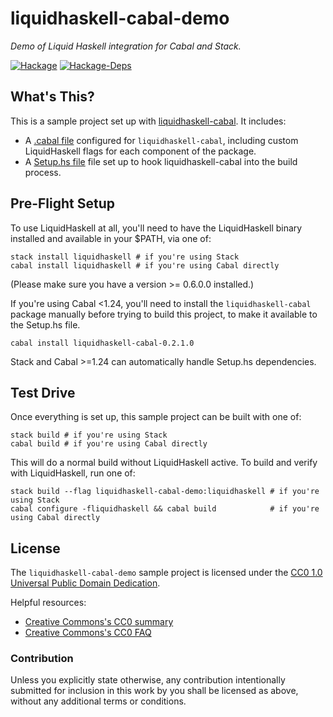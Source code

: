 # liquidhaskell-cabal-demo

*Demo of Liquid Haskell integration for Cabal and Stack.*

[![Hackage](https://img.shields.io/hackage/v/liquidhaskell-cabal-demo.svg)](https://hackage.haskell.org/package/liquidhaskell-cabal-demo)
[![Hackage-Deps](https://img.shields.io/hackage-deps/v/liquidhaskell-cabal-demo.svg)](http://packdeps.haskellers.com/feed?needle=liquidhaskell-cabal-demo)

## What's This?

This is a sample project set up with
[liquidhaskell-cabal](https://github.com/spinda/liquidhaskell-cabal). It includes:

- A [.cabal file](liquidhaskell-cabal-demo) configured for `liquidhaskell-cabal`, including custom
  LiquidHaskell flags for each component of the package.
- A [Setup.hs file](Setup.hs) file set up to hook liquidhaskell-cabal into the build process.

## Pre-Flight Setup

To use LiquidHaskell at all, you'll need to have the LiquidHaskell binary installed and available
in your $PATH, via one of:

```
stack install liquidhaskell # if you're using Stack
cabal install liquidhaskell # if you're using Cabal directly
```

(Please make sure you have a version &gt;= 0.6.0.0 installed.)

If you're using Cabal &lt;1.24, you'll need to install the `liquidhaskell-cabal` package manually
before trying to build this project, to make it available to the Setup.hs file.

```
cabal install liquidhaskell-cabal-0.2.1.0
```

Stack and Cabal &gt;=1.24 can automatically handle Setup.hs dependencies.

## Test Drive

Once everything is set up, this sample project can be built with one of:

```
stack build # if you're using Stack
cabal build # if you're using Cabal directly
```

This will do a normal build without LiquidHaskell active. To build and verify
with LiquidHaskell, run one of:

```
stack build --flag liquidhaskell-cabal-demo:liquidhaskell # if you're using Stack
cabal configure -fliquidhaskell && cabal build            # if you're using Cabal directly
```

## License

The `liquidhaskell-cabal-demo` sample project is licensed under the
[CC0 1.0 Universal Public Domain Dedication](LICENSE).

Helpful resources:

- [Creative Commons's CC0 summary](https://creativecommons.org/publicdomain/zero/1.0/)
- [Creative Commons's CC0 FAQ](https://wiki.creativecommons.org/wiki/CC0_FAQ)

### Contribution

Unless you explicitly state otherwise, any contribution intentionally submitted for inclusion in
this work by you shall be licensed as above, without any additional terms or conditions.
